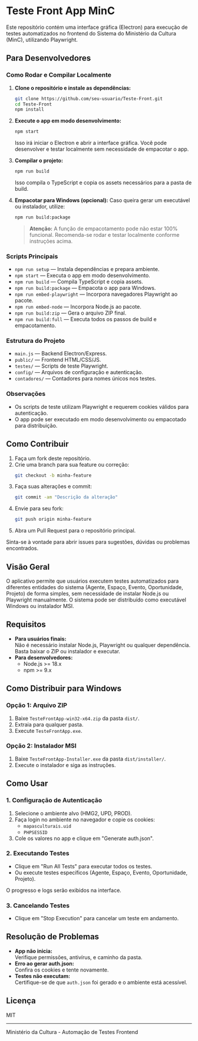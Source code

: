 # Teste Front App MinC

Este repositório contém uma interface gráfica (Electron) para execução de testes automatizados no frontend do Sistema do Ministério da Cultura (MinC), utilizando Playwright.

## Para Desenvolvedores

### Como Rodar e Compilar Localmente

1. **Clone o repositório e instale as dependências:**
   ```sh
   git clone https://github.com/seu-usuario/Teste-Front.git
   cd Teste-Front
   npm install
   ```

2. **Execute o app em modo desenvolvimento:**
   ```sh
   npm start
   ```
   Isso irá iniciar o Electron e abrir a interface gráfica. Você pode desenvolver e testar localmente sem necessidade de empacotar o app.

3. **Compilar o projeto:**
   ```sh
   npm run build
   ```
   Isso compila o TypeScript e copia os assets necessários para a pasta de build.

4. **Empacotar para Windows (opcional):**
   Caso queira gerar um executável ou instalador, utilize:
   ```sh
   npm run build:package
   ```
   > **Atenção:** A função de empacotamento pode não estar 100% funcional. Recomenda-se rodar e testar localmente conforme instruções acima.

### Scripts Principais

- `npm run setup` — Instala dependências e prepara ambiente.
- `npm start` — Executa o app em modo desenvolvimento.
- `npm run build` — Compila TypeScript e copia assets.
- `npm run build:package` — Empacota o app para Windows.
- `npm run embed-playwright` — Incorpora navegadores Playwright ao pacote.
- `npm run embed-node` — Incorpora Node.js ao pacote.
- `npm run build:zip` — Gera o arquivo ZIP final.
- `npm run build:full` — Executa todos os passos de build e empacotamento.

### Estrutura do Projeto

- `main.js` — Backend Electron/Express.
- `public/` — Frontend HTML/CSS/JS.
- `testes/` — Scripts de teste Playwright.
- `config/` — Arquivos de configuração e autenticação.
- `contadores/` — Contadores para nomes únicos nos testes.

### Observações

- Os scripts de teste utilizam Playwright e requerem cookies válidos para autenticação.
- O app pode ser executado em modo desenvolvimento ou empacotado para distribuição.

## Como Contribuir

1. Faça um fork deste repositório.
2. Crie uma branch para sua feature ou correção:
   ```sh
   git checkout -b minha-feature
   ```
3. Faça suas alterações e commit:
   ```sh
   git commit -am "Descrição da alteração"
   ```
4. Envie para seu fork:
   ```sh
   git push origin minha-feature
   ```
5. Abra um Pull Request para o repositório principal.

Sinta-se à vontade para abrir issues para sugestões, dúvidas ou problemas encontrados.

## Visão Geral

O aplicativo permite que usuários executem testes automatizados para diferentes entidades do sistema (Agente, Espaço, Evento, Oportunidade, Projeto) de forma simples, sem necessidade de instalar Node.js ou Playwright manualmente. O sistema pode ser distribuído como executável Windows ou instalador MSI.

## Requisitos

- **Para usuários finais:**  
  Não é necessário instalar Node.js, Playwright ou qualquer dependência. Basta baixar o ZIP ou instalador e executar.
- **Para desenvolvedores:**  
  - Node.js >= 18.x
  - npm >= 9.x

## Como Distribuir para Windows

### Opção 1: Arquivo ZIP

1. Baixe `TesteFrontApp-win32-x64.zip` da pasta `dist/`.
2. Extraia para qualquer pasta.
3. Execute `TesteFrontApp.exe`.

### Opção 2: Instalador MSI

1. Baixe `TesteFrontApp-Installer.exe` da pasta `dist/installer/`.
2. Execute o instalador e siga as instruções.

## Como Usar

### 1. Configuração de Autenticação

1. Selecione o ambiente alvo (HMG2, UPD, PROD).
2. Faça login no ambiente no navegador e copie os cookies:
   - `mapasculturais.uid`
   - `PHPSESSID`
3. Cole os valores no app e clique em "Generate auth.json".

### 2. Executando Testes

- Clique em "Run All Tests" para executar todos os testes.
- Ou execute testes específicos (Agente, Espaço, Evento, Oportunidade, Projeto).

O progresso e logs serão exibidos na interface.

### 3. Cancelando Testes

- Clique em "Stop Execution" para cancelar um teste em andamento.

## Resolução de Problemas

- **App não inicia:**  
  Verifique permissões, antivírus, e caminho da pasta.
- **Erro ao gerar auth.json:**  
  Confira os cookies e tente novamente.
- **Testes não executam:**  
  Certifique-se de que `auth.json` foi gerado e o ambiente está acessível.

## Licença

MIT

---

Ministério da Cultura - Automação de Testes Frontend
